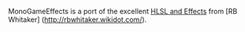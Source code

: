 MonoGameEffects is a port of the excellent [HLSL and Effects](http://rbwhitaker.wikidot.com/hlsl-tutorials) from [RB Whitaker] (http://rbwhitaker.wikidot.com/).